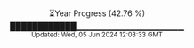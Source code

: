 <p align="center">
⏳Year Progress (42.76 %)<br>
████████████▁▁▁▁▁▁▁▁▁▁▁▁▁▁▁▁▁▁ <br>
<sub>Updated: Wed, 05 Jun 2024 12:03:33 GMT</sub>
</p>

